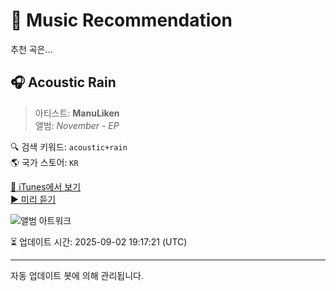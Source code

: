 
# 🎵 Music Recommendation

추천 곡은...

## 🎧 Acoustic Rain  
> 아티스트: **ManuLiken**  
> 앨범: _November - EP_  

🔍 검색 키워드: `acoustic+rain`  
🌎 국가 스토어: `KR`

[🔗 iTunes에서 보기](https://music.apple.com/kr/album/acoustic-rain/1558725237?i=1558725241&uo=4)  
[▶️ 미리 듣기](https://audio-ssl.itunes.apple.com/itunes-assets/AudioPreview124/v4/ea/f0/e8/eaf0e813-b155-0885-98d1-abb31d64add5/mzaf_1634890433304434700.plus.aac.p.m4a)

![앨범 아트워크](https://is1-ssl.mzstatic.com/image/thumb/Music114/v4/d4/26/3d/d4263de4-c427-2b2b-f083-61a725064f69/0631060641874_cover.jpg/100x100bb.jpg)

⏳ 업데이트 시간: 2025-09-02 19:17:21 (UTC)

---
자동 업데이트 봇에 의해 관리됩니다.
